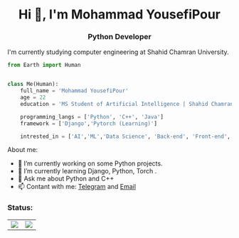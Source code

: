 <h1 align="center">Hi 👋, I'm Mohammad YousefiPour</h1>
<h3 align="center">Python Developer</h3>

I'm currently studying computer engineering at Shahid Chamran University.</p>


```python
from Earth import Human


class Me(Human):
    full_name = 'Mohammad YousefiPour'
    age = 22
    education = 'MS Student of Artificial Intelligence | Shahid Chamran University'

    programming_langs = ['Python', 'C++', 'Java']
    framework = ['Django','Pytorch (Learning)']

    intrested_in = ['AI','ML','Data Science', 'Back-end', 'Front-end', 'Teaching', 'Video Editing']

```
About me:

- 🔭 I’m currently working on some Python projects.
- 🌱 I’m currently learning Django, Python, Torch .
- 💬 Ask me about Python and C++
- 📫 Contant with me: [Telegram](https://telegram.me/MoYousefiPour) and [Email](mailto:moyousefipour79@gmail.com?subject=Help)


<h3 align="left">Status:</h3>
<table border="0" cellspacing="0" cellpadding="0" align="center">
    <tr>
        <td align="center">
            <img  src="https://github-readme-stats.vercel.app/api?username=myp79&count_private=true&include_all_commits=true&show_icons=true&theme=algolia&hide_border=true" />
        </td>
        <td align="center">
            <img src="https://github-readme-stats.vercel.app/api/top-langs/?username=myp79&layout=compact&theme=algolia&hide_border=true&langs_count=10" />
        </td>
    </tr>
</table>
